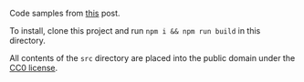 Code samples from [this](https://medium.com/@JosephJnk/partial-function-application-in-javascript-and-flow-7f3ca87074fe) post.

To install, clone this project and run `npm i && npm run build` in this directory.

All contents of the `src` directory are placed into the public domain under the [CC0 license](https://creativecommons.org/share-your-work/public-domain/cc0/).
